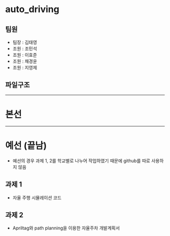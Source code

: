 # auto_driving
## 팀원
- 팀장 : 김태영
- 조원 : 조민석
- 조원 : 이효준
- 조원 : 채경윤
- 조원 : 지영제

## 파일구조

---
# 본선 


---
# 예선 (끝남)
- 예선의 경우 과제 1, 2를 학교별로 나누어 작업하였기 때문에 github를 따로 사용하지 않음
## 과제 1
- 자율 주행 시뮬레이션 코드
## 과제 2
- Apriltag와 path planning을 이용한 자율주차 개발계획서
